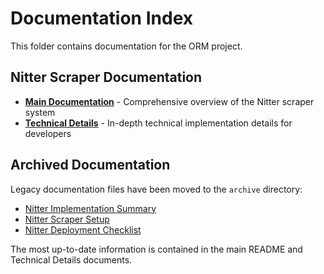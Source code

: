 # Documentation Index

This folder contains documentation for the ORM project.

## Nitter Scraper Documentation

- [**Main Documentation**](./README.md) - Comprehensive overview of the Nitter scraper system
- [**Technical Details**](./technical-details.md) - In-depth technical implementation details for developers

## Archived Documentation

Legacy documentation files have been moved to the `archive` directory:

- [Nitter Implementation Summary](./archive/nitter-implementation-summary.md)
- [Nitter Scraper Setup](./archive/nitter-scraper-setup.md)
- [Nitter Deployment Checklist](./archive/nitter-deployment-checklist.md)

The most up-to-date information is contained in the main README and Technical Details documents.
